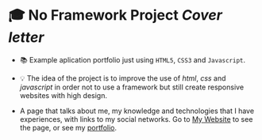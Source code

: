 # 🎓 No Framework Project *Cover letter*

 - 📚 Example aplication portfolio just using `HTML5`, `CSS3` and `Javascript`.

 - 💡 The idea of the project is to improve the use of _html_, _css_ and _javascript_ in order not to use a framework but still create responsive websites with high design.

 - A page that talks about me, my knowledge and technologies that I have experiences, with links to my social networks. Go to [My Website](https://presentation-letter-xi.vercel.app/) to see the page, or see my [portfolio](https://joao-eduardo-portfolio.vercel.app).
